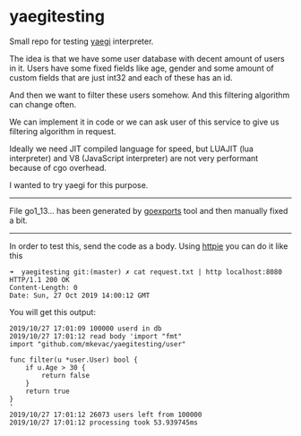 # yaegitesting
Small repo for testing [yaegi](https://godoc.org/github.com/containous/yaegi/cmd/goexports) interpreter.

The idea is that we have some user database with decent amount of users in it.
Users have some fixed fields like age, gender and some amount of custom fields
that are just int32 and each of these has an id.

And then we want to filter these users somehow.
And this filtering algorithm can change often.

We can implement it in code or we can ask user of this service to give us
filtering algorithm in request.

Ideally we need JIT compiled language for speed, but LUAJIT (lua interpreter)
and V8 (JavaScript interpreter) are not very performant because of cgo overhead.

I wanted to try yaegi for this purpose.

----

File go1_13... has been generated by
[goexports](https://godoc.org/github.com/containous/yaegi/cmd/goexports)
tool and then manually fixed a bit.

----

In order to test this, send the code as a body.
Using [httpie](https://httpie.org/) you can do it like this
```shell script
➜  yaegitesting git:(master) ✗ cat request.txt | http localhost:8080
HTTP/1.1 200 OK
Content-Length: 0
Date: Sun, 27 Oct 2019 14:00:12 GMT
```
You will get this output:
```shell script
2019/10/27 17:01:09 100000 userd in db
2019/10/27 17:01:12 read body 'import "fmt"
import "github.com/mkevac/yaegitesting/user"

func filter(u *user.User) bool {
    if u.Age > 30 {
        return false
    }
    return true
}
'
2019/10/27 17:01:12 26073 users left from 100000
2019/10/27 17:01:12 processing took 53.939745ms
```